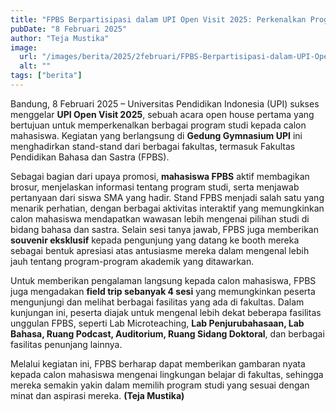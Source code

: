```yaml
---
title: "FPBS Berpartisipasi dalam UPI Open Visit 2025: Perkenalkan Program Studi dan Gelar Field Trip Kampus"
pubDate: "8 Februari 2025"
author: "Teja Mustika"
image:
  url: "/images/berita/2025/2februari/FPBS-Berpartisipasi-dalam-UPI-Open-Visit-2025-Perkenalkan-Program-Studi-dan-Gelar-Field-Trip-Kampus-1.webp"
  alt: ""
tags: ["berita"]
---
```


Bandung, 8 Februari 2025 – Universitas Pendidikan Indonesia (UPI) sukses menggelar **UPI Open Visit 2025**, sebuah acara open house pertama yang bertujuan untuk memperkenalkan berbagai program studi kepada calon mahasiswa. Kegiatan yang berlangsung di **Gedung Gymnasium UPI** ini menghadirkan stand-stand dari berbagai fakultas, termasuk Fakultas Pendidikan Bahasa dan Sastra (FPBS).

Sebagai bagian dari upaya promosi, **mahasiswa FPBS** aktif membagikan brosur, menjelaskan informasi tentang program studi, serta menjawab pertanyaan dari siswa SMA yang hadir. Stand FPBS menjadi salah satu yang menarik perhatian, dengan berbagai aktivitas interaktif yang memungkinkan calon mahasiswa mendapatkan wawasan lebih mengenai pilihan studi di bidang bahasa dan sastra. Selain sesi tanya jawab, FPBS juga memberikan **souvenir eksklusif** kepada pengunjung yang datang ke booth mereka sebagai bentuk apresiasi atas antusiasme mereka dalam mengenal lebih jauh tentang program-program akademik yang ditawarkan.

Untuk memberikan pengalaman langsung kepada calon mahasiswa, FPBS juga mengadakan **field trip sebanyak 4 sesi** yang memungkinkan peserta mengunjungi dan melihat berbagai fasilitas yang ada di fakultas. Dalam kunjungan ini, peserta diajak untuk mengenal lebih dekat beberapa fasilitas unggulan FPBS, seperti Lab Microteaching, **Lab Penjurubahasaan, Lab Bahasa, Ruang Podcast, Auditorium, Ruang Sidang Doktoral**, dan berbagai fasilitas penunjang lainnya.

Melalui kegiatan ini, FPBS berharap dapat memberikan gambaran nyata kepada calon mahasiswa mengenai lingkungan belajar di fakultas, sehingga mereka semakin yakin dalam memilih program studi yang sesuai dengan minat dan aspirasi mereka. **(Teja Mustika)**